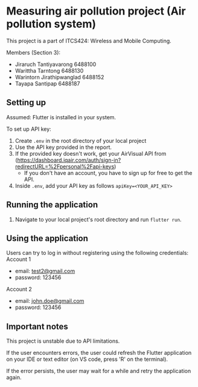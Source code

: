 # Measuring air pollution project (Air pollution system)

This project is a part of ITCS424: Wireless and Mobile Computing.

Members (Section 3):
- Jiraruch Tantiyavarong 6488100  
- Warittha Tarntong 6488130  
- Warintorn Jirathipwanglad 6488152  
- Tayapa Santipap 6488187  

## Setting up

Assumed: Flutter is installed in your system.

To set up API key:
1. Create `.env` in the root directory of your local project
2. Use the API key provided in the report. 
3. If the provided key doesn't work, get your AirVisual API from (https://dashboard.iqair.com/auth/sign-in?redirectURL=%2Fpersonal%2Fapi-keys)
    - If you don't have an account, you have to sign up for free to get the API.
4. Inside `.env`, add your API key as follows `apiKey=<YOUR_API_KEY>`

## Running the application
1. Navigate to your local project's root directory and run `flutter run`.

## Using the application

Users can try to log in without registering using the following credentials:  
Account 1
- email: test2@gmail.com  
- password: 123456  

Account 2
- email: john.doe@gmail.com  
- password: 123456  

## Important notes

This project is unstable due to API limitations. 

If the user encounters errors, the user could refresh the Flutter application on your IDE or text editor (on VS code, press 'R' on the terminal).

If the error persists, the user may wait for a while and retry the application again.